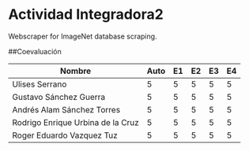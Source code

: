 # Actividad Integradora2

Webscraper for ImageNet database scraping. 

##Coevaluación

| Nombre                            | Auto | E1 | E2 | E3 | E4 |
|-----------------------------------|------|----|----|----|----|
| Ulises Serrano                    | 5    | 5  | 5  | 5  | 5  |
| Gustavo Sánchez Guerra            | 5    | 5  | 5  | 5  | 5  |
| Andrés Alam Sánchez Torres        | 5    | 5  | 5  | 5  | 5  |
| Rodrigo Enrique Urbina de la Cruz | 5    | 5  | 5  | 5  | 5  |
| Roger Eduardo Vazquez Tuz         | 5    | 5  | 5  | 5  | 5  |
